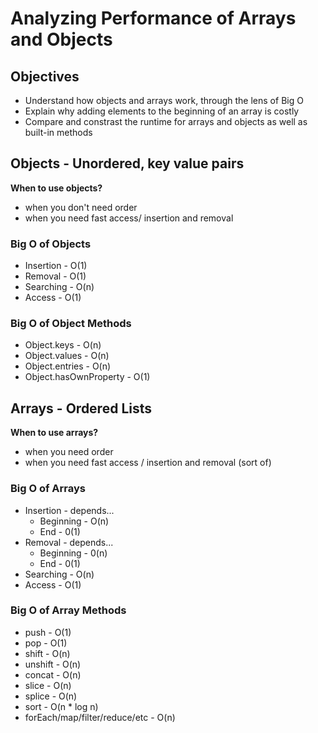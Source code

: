 # Analyzing Performance of Arrays and Objects

## Objectives

- Understand how objects and arrays work, through the lens of Big O
- Explain why adding elements to the beginning of an array is costly
- Compare and constrast the runtime for arrays and objects as well as built-in methods

## Objects - Unordered, key value pairs

**When to use objects?**

- when you don't need order
- when you need fast access/ insertion and removal

### Big O of Objects

- Insertion - O(1)
- Removal - O(1)
- Searching - O(n)
- Access - O(1)

### Big O of Object Methods

- Object.keys - O(n)
- Object.values - O(n)
- Object.entries - O(n)
- Object.hasOwnProperty - O(1)

## Arrays - Ordered Lists

**When to use arrays?**

- when you need order
- when you need fast access / insertion and removal (sort of)

### Big O of Arrays

- Insertion - depends...
  - Beginning - O(n)
  - End - 0(1)
- Removal - depends...
  - Beginning - 0(n)
  - End - 0(1)
- Searching - O(n)
- Access - O(1)

### Big O of Array Methods

- push - O(1)
- pop - O(1)
- shift - O(n)
- unshift - O(n)
- concat - O(n)
- slice - O(n)
- splice - O(n)
- sort - O(n \* log n)
- forEach/map/filter/reduce/etc - O(n)
